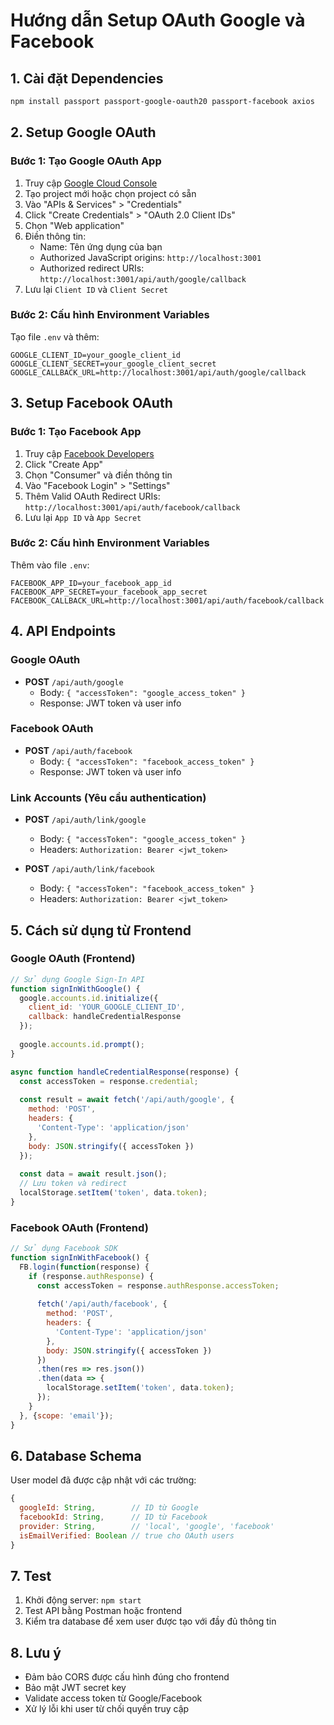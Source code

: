# Hướng dẫn Setup OAuth Google và Facebook

## 1. Cài đặt Dependencies

```bash
npm install passport passport-google-oauth20 passport-facebook axios
```

## 2. Setup Google OAuth

### Bước 1: Tạo Google OAuth App
1. Truy cập [Google Cloud Console](https://console.cloud.google.com/)
2. Tạo project mới hoặc chọn project có sẵn
3. Vào "APIs & Services" > "Credentials"
4. Click "Create Credentials" > "OAuth 2.0 Client IDs"
5. Chọn "Web application"
6. Điền thông tin:
   - Name: Tên ứng dụng của bạn
   - Authorized JavaScript origins: `http://localhost:3001`
   - Authorized redirect URIs: `http://localhost:3001/api/auth/google/callback`
7. Lưu lại `Client ID` và `Client Secret`

### Bước 2: Cấu hình Environment Variables
Tạo file `.env` và thêm:

```env
GOOGLE_CLIENT_ID=your_google_client_id
GOOGLE_CLIENT_SECRET=your_google_client_secret
GOOGLE_CALLBACK_URL=http://localhost:3001/api/auth/google/callback
```

## 3. Setup Facebook OAuth

### Bước 1: Tạo Facebook App
1. Truy cập [Facebook Developers](https://developers.facebook.com/)
2. Click "Create App"
3. Chọn "Consumer" và điền thông tin
4. Vào "Facebook Login" > "Settings"
5. Thêm Valid OAuth Redirect URIs: `http://localhost:3001/api/auth/facebook/callback`
6. Lưu lại `App ID` và `App Secret`

### Bước 2: Cấu hình Environment Variables
Thêm vào file `.env`:

```env
FACEBOOK_APP_ID=your_facebook_app_id
FACEBOOK_APP_SECRET=your_facebook_app_secret
FACEBOOK_CALLBACK_URL=http://localhost:3001/api/auth/facebook/callback
```

## 4. API Endpoints

### Google OAuth
- **POST** `/api/auth/google`
  - Body: `{ "accessToken": "google_access_token" }`
  - Response: JWT token và user info

### Facebook OAuth
- **POST** `/api/auth/facebook`
  - Body: `{ "accessToken": "facebook_access_token" }`
  - Response: JWT token và user info

### Link Accounts (Yêu cầu authentication)
- **POST** `/api/auth/link/google`
  - Body: `{ "accessToken": "google_access_token" }`
  - Headers: `Authorization: Bearer <jwt_token>`

- **POST** `/api/auth/link/facebook`
  - Body: `{ "accessToken": "facebook_access_token" }`
  - Headers: `Authorization: Bearer <jwt_token>`

## 5. Cách sử dụng từ Frontend

### Google OAuth (Frontend)
```javascript
// Sử dụng Google Sign-In API
function signInWithGoogle() {
  google.accounts.id.initialize({
    client_id: 'YOUR_GOOGLE_CLIENT_ID',
    callback: handleCredentialResponse
  });
  
  google.accounts.id.prompt();
}

async function handleCredentialResponse(response) {
  const accessToken = response.credential;
  
  const result = await fetch('/api/auth/google', {
    method: 'POST',
    headers: {
      'Content-Type': 'application/json'
    },
    body: JSON.stringify({ accessToken })
  });
  
  const data = await result.json();
  // Lưu token và redirect
  localStorage.setItem('token', data.token);
}
```

### Facebook OAuth (Frontend)
```javascript
// Sử dụng Facebook SDK
function signInWithFacebook() {
  FB.login(function(response) {
    if (response.authResponse) {
      const accessToken = response.authResponse.accessToken;
      
      fetch('/api/auth/facebook', {
        method: 'POST',
        headers: {
          'Content-Type': 'application/json'
        },
        body: JSON.stringify({ accessToken })
      })
      .then(res => res.json())
      .then(data => {
        localStorage.setItem('token', data.token);
      });
    }
  }, {scope: 'email'});
}
```

## 6. Database Schema

User model đã được cập nhật với các trường:

```javascript
{
  googleId: String,        // ID từ Google
  facebookId: String,      // ID từ Facebook
  provider: String,        // 'local', 'google', 'facebook'
  isEmailVerified: Boolean // true cho OAuth users
}
```

## 7. Test

1. Khởi động server: `npm start`
2. Test API bằng Postman hoặc frontend
3. Kiểm tra database để xem user được tạo với đầy đủ thông tin

## 8. Lưu ý

- Đảm bảo CORS được cấu hình đúng cho frontend
- Bảo mật JWT secret key
- Validate access token từ Google/Facebook
- Xử lý lỗi khi user từ chối quyền truy cập 